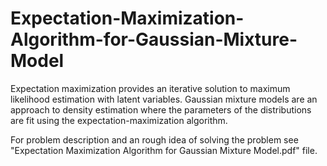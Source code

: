 # Expectation-Maximization-Algorithm-for-Gaussian-Mixture-Model

Expectation maximization provides an iterative solution to maximum likelihood estimation with latent variables. Gaussian mixture models are an approach to density estimation where the parameters of the distributions are fit using the expectation-maximization algorithm.

For problem description and an rough idea of solving the problem see "Expectation Maximization Algorithm for Gaussian Mixture Model.pdf" file.
